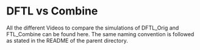 # DFTL vs Combine

All the different Videos to compare the simulations of DFTL_Orig and FTL_Combine can be found here. The same naming convention is followed as stated in the README of the parent directory.

